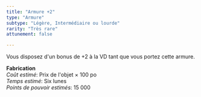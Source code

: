 ```yaml
---
title: "Armure +2"
type: "Armure"
subtype: "Légère, Intermédiaire ou lourde"
rarity: "Très rare"
attunement: false

---
```

Vous disposez d'un bonus de +2 à la VD tant que vous portez cette armure.  

**Fabrication**  
*Coût estimé*: Prix de l'objet × 100 po  
*Temps estimé*: Six lunes  
*Points de pouvoir estimés*: 15 000  
